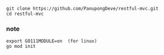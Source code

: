 ```
git clone https://github.com/PanupongDeve/restful-mvc.git
cd restful-mvc
```



### note

```
export GO111MODULE=on  (for linux)
go mod init
```
